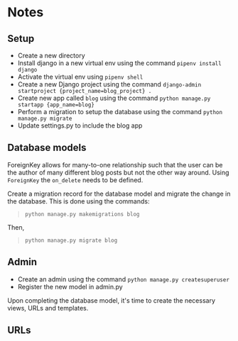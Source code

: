 # Notes

## Setup

- Create a new directory
- Install django in a new virtual env using the command `pipenv install django`
- Activate the virtual env using `pipenv shell`
- Create a new Django project using the command `django-admin startproject {project_name=blog_project} .`
- Create new app called `blog` using the command `python manage.py startapp {app_name=blog}`
- Perform a migration to setup the database using the command `python manage.py migrate`
- Update settings.py to include the blog app

## Database models

ForeignKey allows for many-to-one relationship such that the user can be the author of many different blog posts but not the other way around. Using `ForeignKey` the `on_delete` needs to be defined.

Create a migration record for the database model and migrate the change in the database. This is done using the commands:

> `python manage.py makemigrations blog`

Then,

> `python manage.py migrate blog`

## Admin

- Create an admin using the command `python manage.py createsuperuser`
- Register the new model in admin.py

Upon completing the database model, it's time to create the necessary views, URLs and templates.

## URLs
